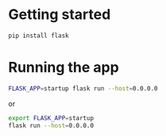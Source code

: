 # Getting started

```bash
pip install flask
```

# Running the app

```bash
FLASK_APP=startup flask run --host=0.0.0.0
```
or
```bash
export FLASK_APP=startup 
flask run --host=0.0.0.0
```